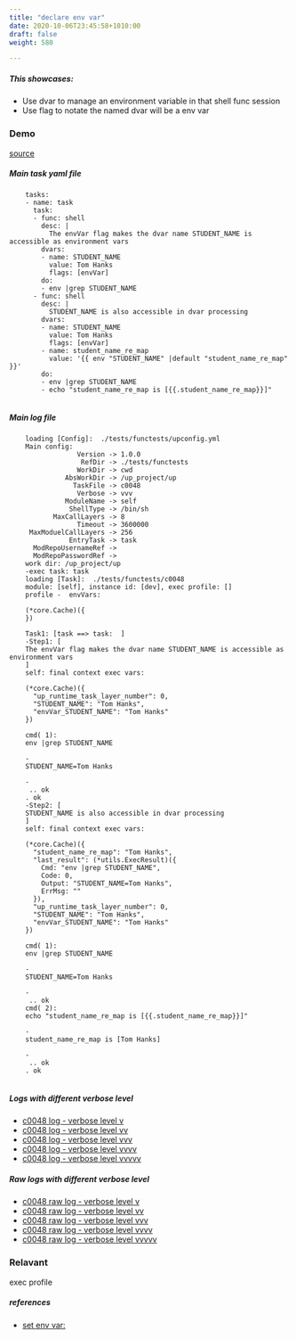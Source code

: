 ```yaml
---
title: "declare env var"
date: 2020-10-06T23:45:58+1010:00
draft: false
weight: 580

---
```


##### This showcases:
  * Use dvar to manage an environment variable in that shell func session
  * Use flag to notate the named dvar will be a env var


### Demo








[source](https://github.com/upcmd/up/blob/master/tests/functests/c0048.yml)

##### Main task yaml file
```
    tasks:
    - name: task
      task:
      - func: shell
        desc: |
          The envVar flag makes the dvar name STUDENT_NAME is accessible as environment vars
        dvars:
        - name: STUDENT_NAME
          value: Tom Hanks
          flags: [envVar]
        do:
        - env |grep STUDENT_NAME
      - func: shell
        desc: |
          STUDENT_NAME is also accessible in dvar processing
        dvars:
        - name: STUDENT_NAME
          value: Tom Hanks
          flags: [envVar]
        - name: student_name_re_map
          value: '{{ env "STUDENT_NAME" |default "student_name_re_map" }}'
        do:
        - env |grep STUDENT_NAME
        - echo "student_name_re_map is [{{.student_name_re_map}}]"
    
```
##### Main log file
```
    loading [Config]:  ./tests/functests/upconfig.yml
    Main config:
                 Version -> 1.0.0
                  RefDir -> ./tests/functests
                 WorkDir -> cwd
              AbsWorkDir -> /up_project/up
                TaskFile -> c0048
                 Verbose -> vvv
              ModuleName -> self
               ShellType -> /bin/sh
           MaxCallLayers -> 8
                 Timeout -> 3600000
     MaxModuelCallLayers -> 256
               EntryTask -> task
      ModRepoUsernameRef -> 
      ModRepoPasswordRef -> 
    work dir: /up_project/up
    -exec task: task
    loading [Task]:  ./tests/functests/c0048
    module: [self], instance id: [dev], exec profile: []
    profile -  envVars:
    
    (*core.Cache)({
    })
    
    Task1: [task ==> task:  ]
    -Step1: [
    The envVar flag makes the dvar name STUDENT_NAME is accessible as environment vars
    ]
    self: final context exec vars:
    
    (*core.Cache)({
      "up_runtime_task_layer_number": 0,
      "STUDENT_NAME": "Tom Hanks",
      "envVar_STUDENT_NAME": "Tom Hanks"
    })
    
    cmd( 1):
    env |grep STUDENT_NAME
    
    -
    STUDENT_NAME=Tom Hanks
    
    -
     .. ok
    . ok
    -Step2: [
    STUDENT_NAME is also accessible in dvar processing
    ]
    self: final context exec vars:
    
    (*core.Cache)({
      "student_name_re_map": "Tom Hanks",
      "last_result": (*utils.ExecResult)({
        Cmd: "env |grep STUDENT_NAME",
        Code: 0,
        Output: "STUDENT_NAME=Tom Hanks",
        ErrMsg: ""
      }),
      "up_runtime_task_layer_number": 0,
      "STUDENT_NAME": "Tom Hanks",
      "envVar_STUDENT_NAME": "Tom Hanks"
    })
    
    cmd( 1):
    env |grep STUDENT_NAME
    
    -
    STUDENT_NAME=Tom Hanks
    
    -
     .. ok
    cmd( 2):
    echo "student_name_re_map is [{{.student_name_re_map}}]"
    
    -
    student_name_re_map is [Tom Hanks]
    
    -
     .. ok
    . ok
    
```


##### Logs with different verbose level
* [c0048 log - verbose level v](../../logs/c0048_v)
* [c0048 log - verbose level vv](../../logs/c0048_vv)
* [c0048 log - verbose level vvv](../../logs/c0048_vvvv)
* [c0048 log - verbose level vvvv](../../logs/c0048_vvvv)
* [c0048 log - verbose level vvvvv](../../logs/c0048_vvvvv)

##### Raw logs with different verbose level
* [c0048 raw log - verbose level v](../../reflogs/c0048_v.log)
* [c0048 raw log - verbose level vv](../../reflogs/c0048_vv.log)
* [c0048 raw log - verbose level vvv](../../reflogs/c0048_vvv.log)
* [c0048 raw log - verbose level vvvv](../../reflogs/c0048_vvvv.log)
* [c0048 raw log - verbose level vvvvv](../../reflogs/c0048_vvvvv.log)







### Relavant


exec profile









##### references
* [set env var:](../../user-interaction/c0153/)


